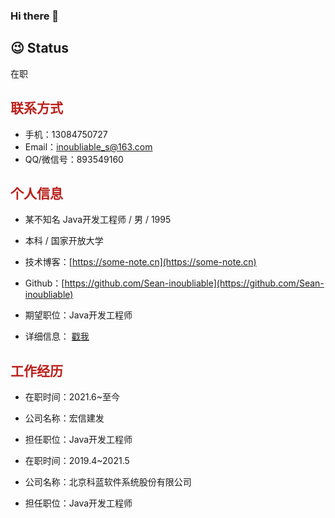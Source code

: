 ### Hi there 👋

<!--
**Sean-inoubliable/Sean-inoubliable** is a ✨ _special_ ✨ repository because its `README.md` (this file) appears on your GitHub profile.

Here are some ideas to get you started:

- 🔭 I’m currently working on ...
- 🌱 I’m currently learning ...
- 👯 I’m looking to collaborate on ...
- 🤔 I’m looking for help with ...
- 💬 Ask me about ...
- 📫 How to reach me: ...
- 😄 Pronouns: ...
- ⚡ Fun fact: ...
-->

## 😉 Status
在职


## **<span style="color:#ba211c">联系方式</span>**

- 手机：13084750727
- Email：inoubliable_s@163.com
- QQ/微信号：893549160


## **<span style="color:#ba211c">个人信息</span>**

*  某不知名 Java开发工程师 / 男 / 1995
*  本科 / 国家开放大学
*  技术博客：[https://some-note.cn](https://some-note.cn)
*  Github：[https://github.com/Sean-inoubliable](https://github.com/Sean-inoubliable)

*  期望职位：Java开发工程师
*  详细信息： [戳我](https://github.com/Sean-inoubliable/CV/blob/master/README.md)


## **<span style="color:#ba211c">工作经历</span>**

* 在职时间：2021.6~至今
* 公司名称：宏信建发
* 担任职位：Java开发工程师

* 在职时间：2019.4~2021.5
* 公司名称：北京科蓝软件系统股份有限公司
* 担任职位：Java开发工程师
